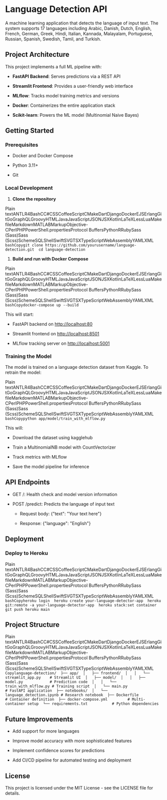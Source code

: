 Language Detection API
======================

A machine learning application that detects the language of input text. The system supports 17 languages including Arabic, Danish, Dutch, English, French, German, Greek, Hindi, Italian, Kannada, Malayalam, Portuguese, Russian, Spanish, Swedish, Tamil, and Turkish.

Project Architecture
--------------------

This project implements a full ML pipeline with:

*   **FastAPI Backend**: Serves predictions via a REST API
    
*   **Streamlit Frontend**: Provides a user-friendly web interface
    
*   **MLflow**: Tracks model training metrics and versions
    
*   **Docker**: Containerizes the entire application stack
    
*   **Scikit-learn**: Powers the ML model (Multinomial Naive Bayes)
    

Getting Started
---------------

### Prerequisites

*   Docker and Docker Compose
    
*   Python 3.11+
    
*   Git
    

### Local Development

1.  **Clone the repository**
    

Plain textANTLR4BashCC#CSSCoffeeScriptCMakeDartDjangoDockerEJSErlangGitGoGraphQLGroovyHTMLJavaJavaScriptJSONJSXKotlinLaTeXLessLuaMakefileMarkdownMATLABMarkupObjective-CPerlPHPPowerShell.propertiesProtocol BuffersPythonRRubySass (Sass)Sass (Scss)SchemeSQLShellSwiftSVGTSXTypeScriptWebAssemblyYAMLXML`   bashCopygit clone https://github.com/yourusername/language-detection.git  cd language-detection   `

1.  **Build and run with Docker Compose**
    

Plain textANTLR4BashCC#CSSCoffeeScriptCMakeDartDjangoDockerEJSErlangGitGoGraphQLGroovyHTMLJavaJavaScriptJSONJSXKotlinLaTeXLessLuaMakefileMarkdownMATLABMarkupObjective-CPerlPHPPowerShell.propertiesProtocol BuffersPythonRRubySass (Sass)Sass (Scss)SchemeSQLShellSwiftSVGTSXTypeScriptWebAssemblyYAMLXML`   bashCopydocker-compose up --build   `

This will start:

*   FastAPI backend on [http://localhost:80](http://localhost:80)
    
*   Streamlit frontend on [http://localhost:8501](http://localhost:8501)
    
*   MLflow tracking server on [http://localhost:5001](http://localhost:5001)
    

### Training the Model

The model is trained on a language detection dataset from Kaggle. To retrain the model:

Plain textANTLR4BashCC#CSSCoffeeScriptCMakeDartDjangoDockerEJSErlangGitGoGraphQLGroovyHTMLJavaJavaScriptJSONJSXKotlinLaTeXLessLuaMakefileMarkdownMATLABMarkupObjective-CPerlPHPPowerShell.propertiesProtocol BuffersPythonRRubySass (Sass)Sass (Scss)SchemeSQLShellSwiftSVGTSXTypeScriptWebAssemblyYAMLXML`   bashCopypython app/model/train_with_mlflow.py   `

This will:

*   Download the dataset using kagglehub
    
*   Train a MultinomialNB model with CountVectorizer
    
*   Track metrics with MLflow
    
*   Save the model pipeline for inference
    

API Endpoints
-------------

*   GET /: Health check and model version information
    
*   POST /predict: Predicts the language of input text
    
    *   Request body: {"text": "Your text here"}
        
    *   Response: {"language": "English"}
        

Deployment
----------

### Deploy to Heroku

Plain textANTLR4BashCC#CSSCoffeeScriptCMakeDartDjangoDockerEJSErlangGitGoGraphQLGroovyHTMLJavaJavaScriptJSONJSXKotlinLaTeXLessLuaMakefileMarkdownMATLABMarkupObjective-CPerlPHPPowerShell.propertiesProtocol BuffersPythonRRubySass (Sass)Sass (Scss)SchemeSQLShellSwiftSVGTSXTypeScriptWebAssemblyYAMLXML`   bashCopyheroku login  heroku create your-language-detector-app  heroku git:remote -a your-language-detector-app  heroku stack:set container  git push heroku main   `

Project Structure
-----------------

Plain textANTLR4BashCC#CSSCoffeeScriptCMakeDartDjangoDockerEJSErlangGitGoGraphQLGroovyHTMLJavaJavaScriptJSONJSXKotlinLaTeXLessLuaMakefileMarkdownMATLABMarkupObjective-CPerlPHPPowerShell.propertiesProtocol BuffersPythonRRubySass (Sass)Sass (Scss)SchemeSQLShellSwiftSVGTSXTypeScriptWebAssemblyYAMLXML`   Copylanguage-detection/  ├── app/  │   ├── frontend/  │   │   └── streamlit_app.py    # Streamlit UI  │   ├── model/  │   │   ├── model.py            # Prediction code  │   │   └── train_with_mlflow.py # Training script  │   └── main.py                 # FastAPI application  ├── notebooks/  │   └── language_detection.ipynb # Research notebook  ├── Dockerfile                  # Container definition  ├── docker-compose.yml         # Multi-container setup  └── requirements.txt           # Python dependencies   `

Future Improvements
-------------------

*   Add support for more languages
    
*   Improve model accuracy with more sophisticated features
    
*   Implement confidence scores for predictions
    
*   Add CI/CD pipeline for automated testing and deployment
    

License
-------

This project is licensed under the MIT License - see the LICENSE file for details.
